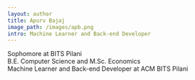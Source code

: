 ```yaml
---
layout: author
title: Apurv Bajaj
image_path: /images/apb.png
intro: Machine Learner and Back-end Developer
---
```

Sophomore at BITS Pilani  
B.E. Computer Science and M.Sc. Economics  
Machine Learner and Back-end Developer at ACM BITS Pilani
